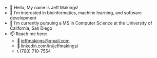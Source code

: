 - 👋 Hello, My name is Jeff Makings! 
- 👀 I’m interested in bioinformatics, machine learning, and software development
- 🌱 I’m currently pursuing a MS in Computer Science at the University of California, San Diego
- 📫 Reach me here: 
  - 📧  jeffmakings@gmail.com
  - 🔵  linkedin.com/in/jeffmakings/
  - 📞  (760) 710-7554
